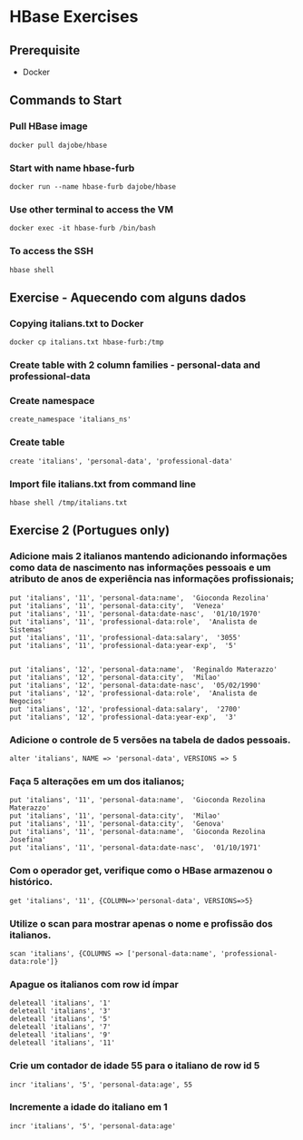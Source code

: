 # HBase Exercises

## Prerequisite

- Docker

## Commands to Start

### Pull HBase image

    docker pull dajobe/hbase

### Start with name hbase-furb

    docker run --name hbase-furb dajobe/hbase

### Use other terminal to access the VM

    docker exec -it hbase-furb /bin/bash

### To access the SSH

    hbase shell

## Exercise - Aquecendo com alguns dados

### Copying italians.txt to Docker

    docker cp italians.txt hbase-furb:/tmp

### Create table with 2 column families - personal-data and professional-data

### Create namespace

    create_namespace 'italians_ns'

### Create table

    create 'italians', 'personal-data', 'professional-data'

### Import file italians.txt from command line

    hbase shell /tmp/italians.txt

## Exercise 2 (Portugues only)

### Adicione mais 2 italianos mantendo adicionando informações como data de nascimento nas informações pessoais e um atributo de anos de experiência nas informações profissionais;

    put 'italians', '11', 'personal-data:name',  'Gioconda Rezolina'
    put 'italians', '11', 'personal-data:city',  'Veneza'
    put 'italians', '11', 'personal-data:date-nasc',  '01/10/1970'
    put 'italians', '11', 'professional-data:role',  'Analista de Sistemas'
    put 'italians', '11', 'professional-data:salary',  '3055'
    put 'italians', '11', 'professional-data:year-exp',  '5'


    put 'italians', '12', 'personal-data:name',  'Reginaldo Materazzo'
    put 'italians', '12', 'personal-data:city',  'Milao'
    put 'italians', '12', 'personal-data:date-nasc',  '05/02/1990'
    put 'italians', '12', 'professional-data:role',  'Analista de Negocios'
    put 'italians', '12', 'professional-data:salary',  '2700'
    put 'italians', '12', 'professional-data:year-exp',  '3'

### Adicione o controle de 5 versões na tabela de dados pessoais.

    alter 'italians', NAME => 'personal-data', VERSIONS => 5

### Faça 5 alterações em um dos italianos;

    put 'italians', '11', 'personal-data:name',  'Gioconda Rezolina Materazzo'
    put 'italians', '11', 'personal-data:city',  'Milao'
    put 'italians', '11', 'personal-data:city',  'Genova'
    put 'italians', '11', 'personal-data:name',  'Gioconda Rezolina Josefina'
    put 'italians', '11', 'personal-data:date-nasc',  '01/10/1971'

### Com o operador get, verifique como o HBase armazenou o histórico.

    get 'italians', '11', {COLUMN=>'personal-data', VERSIONS=>5}

### Utilize o scan para mostrar apenas o nome e profissão dos italianos.

    scan 'italians', {COLUMNS => ['personal-data:name', 'professional-data:role']}

### Apague os italianos com row id ímpar

    deleteall 'italians', '1'
    deleteall 'italians', '3'
    deleteall 'italians', '5'
    deleteall 'italians', '7'
    deleteall 'italians', '9'
    deleteall 'italians', '11'

### Crie um contador de idade 55 para o italiano de row id 5

    incr 'italians', '5', 'personal-data:age', 55

### Incremente a idade do italiano em 1

    incr 'italians', '5', 'personal-data:age'
